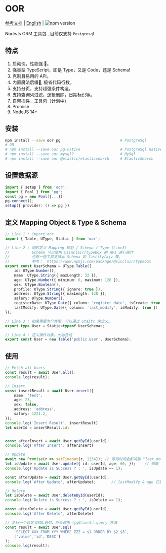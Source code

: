 # OOR


[参考文档](https://oor.xdnote.com/)  |  [English](README.md)  | ![npm version](https://img.shields.io/npm/v/oor.svg?style=flat)


NodeJs ORM 工具包 , 目前仅支持 `Postgresql`

## 特点

1. 启动快，性能强 🚀。
2. 强类型 TypeScript，即是 Type，又是 Code，还是 Schema!
3. 克制且易用的 API。
4. 内置魔法后缀📍, 极省代码行数。
5. 支持分页，支持超强条件构造。
6. 支持查询列过滤，逻辑删除，日期标识等。
7. 自带插件，工具包（计划中）
8. Promise
9. NodeJS 14+


## 安装


```bash
npm install --save oor pg                           # PostgreSql
# OR 
# npm install --save oor pg-native                  # PostgreSql native 
# npm install --save oor mysql2                     # MySql 
# npm install --save oor @elastic/elasticsearch     # ElasticSearch 
```


## 设置数据源


```typescript
import { setup } from 'oor';
import { Pool } from 'pg';
const pg = new Pool({...})
pg.connect();
setup({ provider: () => pg })
```

## 定义 Mapping Object & Type & Schema

```typescript
// Line 1 : import oor
import { Table, UType, Static } from 'oor';

// Line 2 : 同时定义 Mapping 映射 / Schema / Type (Line3)
//          Schema 可以使用 @sinclair/typebox 的 API 进行操作
//          也有一些工具支持此 Schema 如 fastify/ajv 等。
//          参考：  https://www.npmjs.com/package/@sinclair/typebox
export const UserSchema = UType.Table({
    id: UType.Number(),
    name: UType.String({ maxLength: 32 }),
    age: UType.Number({ minimum: 0, maximum: 128 }),
    sex: UType.Boolean(),
    profile: UType.String({ ignore: true }),
    address: UType.String({ maxLength: 128 }),
    salary: UType.Number(),
    registerDate: UType.Date({ column: 'register_date', isCreate: true }),
    lastModify: UType.Date({ column: 'last_modify', isModify: true })
});

// Line 3 : 如果需要为个类型，可以通过 Staitc 来定义。
export type User = Static<typeof UserSchema>;

// Line 4 : 定义操作对象，大功告成
export const User = new Table('public.user', UserSchema);
```

## 使用


```typescript
// Fetch all Users
const result = await User.all();
console.log(result);

// Insert
const insertResult = await User.insert({
    name: 'test',
    age: 23,
    sex: false,
    address: 'address',
    salary: 1221.2,
});
console.log('Insert Result', insertResult)
let userId = insertResult.id;


const afterInsert = await User.getById(userId);
console.log('After Insert', afterInsert)

// Update
await new Promise(r => setTimeout(r, 1234)); // 等待时间会影响到 "last_modify" 字段
let isUpdate = await User.update({ id: userId, age: 60, });    // 修改 age
console.log('Update is Success ? : ', isUpdate == 1);

const afterUpdate = await User.getById(userId);
console.log('After Update', afterUpdate);       // lastModify & age 已被修改

// Delete
let isDelete = await User.deleteById(userId);
console.log('Delete is Success ? : ', isDelete == 1);

const afterDelete = await User.getById(userId);
console.log('After Delete', afterDelete)

// 执行一个自定义SQL语句，将会调用 [pgClient].query 方法
const result = await User.sql(
    `SELECT XXX FROM YYY WHERE ZZZ = $1 ORDER BY $2 $3`, 
    ['value','id','DESC']
);
console.log(result);
```
